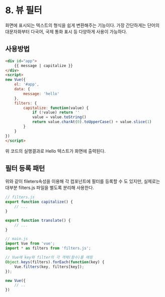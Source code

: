 # 8. 뷰 필터

화면에 표시되는 텍스트의 형식을 쉽게 변환해주는 기능이다. 가장 간단하게는 단어의
대문자화부터 다국어, 국제 통화 표시 등 다양하게 사용이 가능하다.

## 사용방법
```html
<div id="app">
    {{ message | capitalize }}
</div>
<script>
new Vue({
    el: '#app',
    data: {
        message: 'hello'
    },
    filters: {
        capitalize: function(value) {
            if (!value) return ''
            value = value.toString()
            return value.charAt(0).toUpperCase() + value.slice(1)
        }
    }
})
</script>
```
위 코드의 실행결과로 Hello 텍스트가 화면에 출력된다.

## 필터 등록 패턴
위와 같이 fileters속성을 이용해 각 컴포넌트에 필터를 등록할 수 도 있지만, 실제로는
대부분 filters.js 파일을 별도록 분리해 사용한다.
```javascript
// filters.js
export function capitalize() {
    // ...
}

export function translate() {
    // ...
}
```
```javascript
// main.js
import Vue from 'vue';
import * as filters from 'filters.js';

// Vue에 key와 filter의 각 객체(함수)를 매핑
Object.keys(filters).forEach(function(key) {
    Vue.filters(key, filters[key]);
});

new Vue({
    // ..
})
```